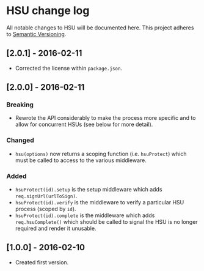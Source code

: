 
# HSU change log

All notable changes to HSU will be documented here. This project adheres to [Semantic Versioning](http://semver.org/).

## [2.0.1] - 2016-02-11

- Corrected the license within `package.json`.

## [2.0.0] - 2016-02-11

### Breaking

- Rewrote the API considerably to make the process more specific and to allow for concurrent HSUs (see below for more detail).

### Changed

- `hsu(options)` now returns a scoping function (i.e. `hsuProtect`) which must be called to access to the various middleware.

### Added

- `hsuProtect(id).setup` is the setup middleware which adds `req.signUrl(urlToSign)`.
- `hsuProtect(id).verify` is the middleware to verify a particular HSU process (scoped by `id`).
- `hsuProtect(id).complete` is the middleware which adds `req.hsuComplete()` which should be called to signal the HSU is no longer required and render it unusable.

## [1.0.0] - 2016-02-10

- Created first version.
